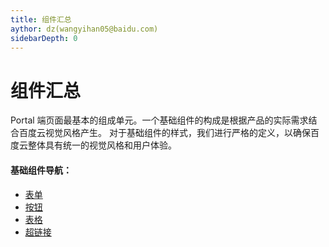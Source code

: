 ```yaml
---
title: 组件汇总
aythor: dz(wangyihan05@baidu.com)
sidebarDepth: 0
---
```


# 组件汇总

 Portal 端页面最基本的组成单元。一个基础组件的构成是根据产品的实际需求结合百度云视觉风格产生。
对于基础组件的样式，我们进行严格的定义，以确保百度云整体具有统一的视觉风格和用户体验。

#### 基础组件导航：
- [表单](/portal/component/form.html)
- [按钮](/portal/component/button.html)
- [表格](/portal/component/table.html)
- [超链接](/portal/component/hyperlink.html)

